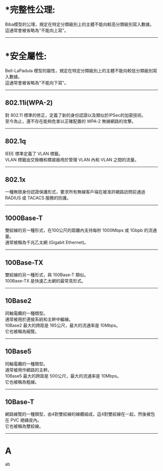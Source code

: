 *完整性公理:
=
Biba模型的公理，規定在特定分類級別上的主體不能向較高分類級別寫入數據。 <br/>
這通常會被省略為"不能向上寫"。
***

*安全屬性:
=
Bell-LaPadula 模型的屬性，規定在特定分類級別上的主體不能向較低分類級別寫入數據。 <br/>
這通常會被省略為"不能向下寫"。
***

802.11i(WPA-2)
-
對 802.11 標準的修正，定義了新的身份認證以及類似於IPSec的加密技術。 <br/>
至今為止，還不存在能夠危害以正確配置的 WPA-2 無線網路的攻擊。
***

802.1q
-
IEEE 標準定義了 VLAN 標籤。 <br/>
VLAN 標籤由交換機和橋接器用於管理 VLAN 內和 VLAN 之間的流量。
***

802.1x
-
一種無限身份認證保護形式，要求所有無線客戶端在被准許網路訪問前通過 RADIUS 或 TACACS 服務的防護。
***

1000Base-T
-
雙絞線的另一種形式，在100公尺的距離內支持每秒 1000Mbps 或 1Gbpb 的流通量。 <br/>
通常被稱為千兆乙太網 (Gigabit Ethernet)。
***

100Base-TX
-
雙絞線的另一種形式，與 100Base-T 類似。 <br/>
100Base-TX 是快速乙太網的最常見形式。
***

10Base2
-
同軸電纜的一種類型。 <br/>
通常被用於連接系統和主幹中繼線。 <br/>
10Base2 最大的跨距是 185公尺，最大的流通率是 10Mbps。 <br/>
它也被稱為細覽。
***

10Base5
-
同軸電纜的一種類型。 <br/>
通常被用作網路的主幹。 <br/>
10Base5 最大的跨距是 500公尺，最大的流通率是 10Mbps。 <br/>
它也被稱為粗線。
***

10Base-T
-
網路線覽的一種類型，由4對雙絞線的線纜組成，這4對雙絞線在一起，然後被包在 PVC 絕緣皮內。 <br/>
它也被稱為雙絞線。
***

A
=
ab

